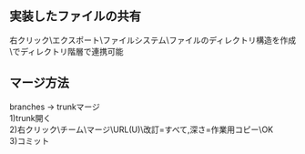 ## 実装したファイルの共有
右クリック\エクスポート\ファイルシステム\ファイルのディレクトリ構造を作成\でディレクトリ階層で連携可能

## マージ方法
branches → trunkマージ  
1)trunk開く  
2)右クリック\チーム\マージ\URL(U)\改訂=すべて,深さ=作業用コピー\OK  
3)コミット  
